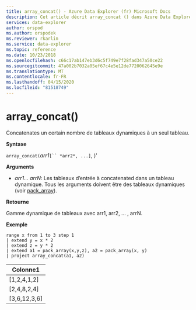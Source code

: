 ```yaml
---
title: array_concat() - Azure Data Explorer (fr) Microsoft Docs
description: Cet article décrit array_concat () dans Azure Data Explorer.
services: data-explorer
author: orspod
ms.author: orspodek
ms.reviewer: rkarlin
ms.service: data-explorer
ms.topic: reference
ms.date: 10/23/2018
ms.openlocfilehash: c66c17ab147eb3d6c5f749e7f28fad347a50ce22
ms.sourcegitcommit: 47a002b7032a05ef67c4e5e12de7720062645e9e
ms.translationtype: MT
ms.contentlocale: fr-FR
ms.lasthandoff: 04/15/2020
ms.locfileid: "81518749"
---
```

# <a name="array_concat"></a>array_concat()

Concatenates un certain nombre de tableaux dynamiques à un seul tableau.

**Syntaxe**

`array_concat(`*arr1*`[`` *arr2*, ...]`, )'

**Arguments**

* *arr1... arrN*: Les tableaux d’entrée à concatenated dans un tableau dynamique. Tous les arguments doivent être des tableaux dynamiques (voir [pack_array](packarrayfunction.md)). 

**Retourne**

Gamme dynamique de tableaux avec arr1, arr2, ... , arrN.

**Exemple**

```kusto
range x from 1 to 3 step 1
| extend y = x * 2
| extend z = y * 2
| extend a1 = pack_array(x,y,z), a2 = pack_array(x, y)
| project array_concat(a1, a2)
```

|Colonne1|
|---|
|[1,2,4,1,2]|
|[2,4,8,2,4]|
|[3,6,12,3,6]|